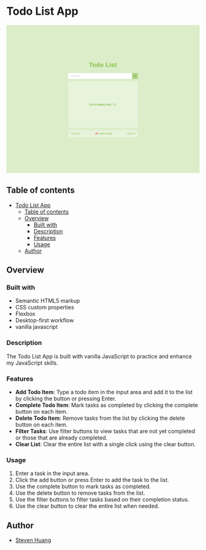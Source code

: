 # Todo List App

![todo list app](./todoList.png)

## Table of contents

- [Todo List App](#todo-list-app)
  - [Table of contents](#table-of-contents)
  - [Overview](#overview)
    - [Built with](#built-with)
    - [Description](#description)
    - [Features](#features)
    - [Usage](#usage)
  - [Author](#author)

## Overview

### Built with

- Semantic HTML5 markup
- CSS custom properties
- Flexbox
- Desktop-first workflow
- vanilla javascript

### Description

The Todo List App is built with vanilla JavaScript to practice and enhance my JavaScript skills.

### Features

- **Add Todo Item**: Type a todo item in the input area and add it to the list by clicking the button or pressing Enter.
- **Complete Todo Item**: Mark tasks as completed by clicking the complete button on each item.
- **Delete Todo Item**: Remove tasks from the list by clicking the delete button on each item.
- **Filter Tasks**: Use filter buttons to view tasks that are not yet completed or those that are already completed.
- **Clear List**: Clear the entire list with a single click using the clear button.

### Usage

1. Enter a task in the input area.
2. Click the add button or press Enter to add the task to the list.
3. Use the complete button to mark tasks as completed.
4. Use the delete button to remove tasks from the list.
5. Use the filter buttons to filter tasks based on their completion status.
6. Use the clear button to clear the entire list when needed.

## Author

- [Steven Huang](https://github.com/stevenHuang0604)
